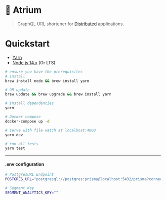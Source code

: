# :mushroom: Atrium

> GraphQL URL shortener for [Distributed](https://distributed.sh) applications.

# Quickstart

- [Yarn](https://yarnpkg.com/lang/en/docs/install/#mac-tab)
- [Node.js 14.x](https://nodejs.org/en/) (Or LTS)

```bash
# ensure you have the prerequisites
# install
brew install node && brew install yarn

# OR update
brew update && brew upgrade && brew install yarn

# install dependencies
yarn

# Docker compose
docker-compose up -d

# serve with file watch at localhost:4000
yarn dev

# run all tests
yarn test
```

---

#### .env configuration

```bash
# PostgresURL Endpoint
POSTGRES_URL="postgresql://postgres:prisma@localhost:5432/prisma?connection_limit=1"

# Segment Key
SEGMENT_ANALYTICS_KEY=""
```
